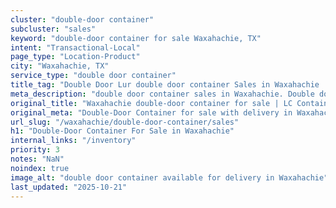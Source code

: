 ```yaml
---
cluster: "double-door container"
subcluster: "sales"
keyword: "double-door container for sale Waxahachie, TX"
intent: "Transactional-Local"
page_type: "Location-Product"
city: "Waxahachie, TX"
service_type: "double door container"
title_tag: "Double Door Lur double door container Sales in Waxahachie | LC Container"
meta_description: "double door container sales in Waxahachie. Double door containers for easy access. Fast delivery, competitive pricing. Serving double door container area. Quote ID: CYA. Call (214) 524-4168 for your free quote today."
original_title: "Waxahachie double-door container for sale | LC Container"
original_meta: "Double-Door Container for sale with delivery in Waxahachie, TX. LC Container — local Since 2003. Get pricing today."
url_slug: "/waxahachie/double-door-container/sales"
h1: "Double-Door Container For Sale in Waxahachie"
internal_links: "/inventory"
priority: 3
notes: "NaN"
noindex: true
image_alt: "double door container available for delivery in Waxahachie"
last_updated: "2025-10-21"
---
```


<!-- TODO: Add unique city/inventory copy, images, and internal links here. -->

